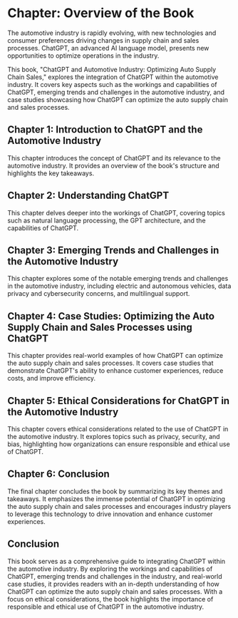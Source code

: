 Chapter: Overview of the Book
=============================

The automotive industry is rapidly evolving, with new technologies and consumer preferences driving changes in supply chain and sales processes. ChatGPT, an advanced AI language model, presents new opportunities to optimize operations in the industry.

This book, "ChatGPT and Automotive Industry: Optimizing Auto Supply Chain Sales," explores the integration of ChatGPT within the automotive industry. It covers key aspects such as the workings and capabilities of ChatGPT, emerging trends and challenges in the automotive industry, and case studies showcasing how ChatGPT can optimize the auto supply chain and sales processes.

**Chapter 1: Introduction to ChatGPT and the Automotive Industry**
------------------------------------------------------------------

This chapter introduces the concept of ChatGPT and its relevance to the automotive industry. It provides an overview of the book's structure and highlights the key takeaways.

**Chapter 2: Understanding ChatGPT**
------------------------------------

This chapter delves deeper into the workings of ChatGPT, covering topics such as natural language processing, the GPT architecture, and the capabilities of ChatGPT.

**Chapter 3: Emerging Trends and Challenges in the Automotive Industry**
------------------------------------------------------------------------

This chapter explores some of the notable emerging trends and challenges in the automotive industry, including electric and autonomous vehicles, data privacy and cybersecurity concerns, and multilingual support.

**Chapter 4: Case Studies: Optimizing the Auto Supply Chain and Sales Processes using ChatGPT**
-----------------------------------------------------------------------------------------------

This chapter provides real-world examples of how ChatGPT can optimize the auto supply chain and sales processes. It covers case studies that demonstrate ChatGPT's ability to enhance customer experiences, reduce costs, and improve efficiency.

**Chapter 5: Ethical Considerations for ChatGPT in the Automotive Industry**
----------------------------------------------------------------------------

This chapter covers ethical considerations related to the use of ChatGPT in the automotive industry. It explores topics such as privacy, security, and bias, highlighting how organizations can ensure responsible and ethical use of ChatGPT.

**Chapter 6: Conclusion**
-------------------------

The final chapter concludes the book by summarizing its key themes and takeaways. It emphasizes the immense potential of ChatGPT in optimizing the auto supply chain and sales processes and encourages industry players to leverage this technology to drive innovation and enhance customer experiences.

**Conclusion**
--------------

This book serves as a comprehensive guide to integrating ChatGPT within the automotive industry. By exploring the workings and capabilities of ChatGPT, emerging trends and challenges in the industry, and real-world case studies, it provides readers with an in-depth understanding of how ChatGPT can optimize the auto supply chain and sales processes. With a focus on ethical considerations, the book highlights the importance of responsible and ethical use of ChatGPT in the automotive industry.
